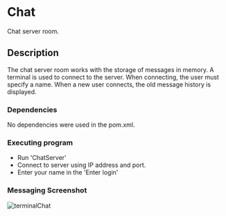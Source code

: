 # Chat
Chat server room.

## Description

The chat server room works with the storage of messages in memory. 
A terminal is used to connect to the server. 
When connecting, the user must specify a name. 
When a new user connects, the old message history is displayed.

### Dependencies

No dependencies were used in the pom.xml.

### Executing program

* Run 'ChatServer'
* Connect to server using IP address and port.
* Enter your name in the 'Enter login'

### Messaging Screenshot

![terminalChat](https://user-images.githubusercontent.com/115481958/197731892-d100cf28-8830-4f91-a443-eb3a0727979c.PNG)
